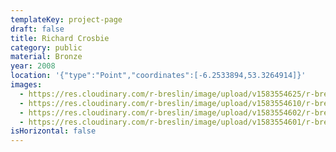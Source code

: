 ```yaml
---
templateKey: project-page
draft: false
title: Richard Crosbie
category: public
material: Bronze
year: 2008
location: '{"type":"Point","coordinates":[-6.2533894,53.3264914]}'
images:
  - https://res.cloudinary.com/r-breslin/image/upload/v1583554625/r-breslin-cloudinary/WORK/PUBLIC/richard-crosbie/richard-crosbie_richard-crosbie-02_ooju7g.jpg
  - https://res.cloudinary.com/r-breslin/image/upload/v1583554610/r-breslin-cloudinary/WORK/PUBLIC/richard-crosbie/richard-crosbie_richard-crosbie-01_ayjmxo.jpg
  - https://res.cloudinary.com/r-breslin/image/upload/v1583554602/r-breslin-cloudinary/WORK/PUBLIC/richard-crosbie/richard-crosbie_richard-crosbie-04_eqvqab.jpg
  - https://res.cloudinary.com/r-breslin/image/upload/v1583554601/r-breslin-cloudinary/WORK/PUBLIC/richard-crosbie/richard-crosbie_richard-crosbie-03_fo7csx.jpg
isHorizontal: false
---
```

